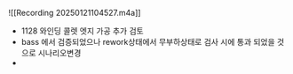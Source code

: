 
![[Recording 20250121104527.m4a]]
- 1128 와인딩 콜렛 엣지 가공 추가 검토
- bass 에서 검증되었으나 rework상태에서 무부하상태로 검사 시에 통과 되었을 것으로 시나리오변경
- 